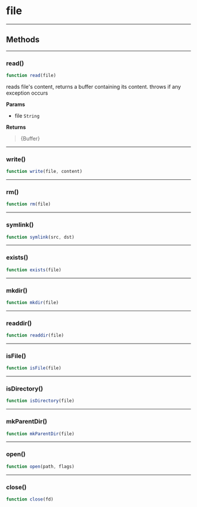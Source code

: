 <!-- @rev 647c27adc75b5aa2151cffca3e7277d8 -->
# file

----




## Methods

------------------------------------------------------------------------
### read()

```js
function read(file) 
```


 reads file&#39;s content, returns a buffer containing its content. throws if any exception occurs


**Params**

  - file `String`

**Returns**

> {Buffer}
 

------------------------------------------------------------------------
### write()

```js
function write(file, content) 
```




------------------------------------------------------------------------
### rm()

```js
function rm(file) 
```




------------------------------------------------------------------------
### symlink()

```js
function symlink(src, dst) 
```




------------------------------------------------------------------------
### exists()

```js
function exists(file) 
```




------------------------------------------------------------------------
### mkdir()

```js
function mkdir(file) 
```




------------------------------------------------------------------------
### readdir()

```js
function readdir(file) 
```




------------------------------------------------------------------------
### isFile()

```js
function isFile(file) 
```




------------------------------------------------------------------------
### isDirectory()

```js
function isDirectory(file) 
```




------------------------------------------------------------------------
### mkParentDir()

```js
function mkParentDir(file) 
```




------------------------------------------------------------------------
### open()

```js
function open(path, flags) 
```




------------------------------------------------------------------------
### close()

```js
function close(fd) 
```



